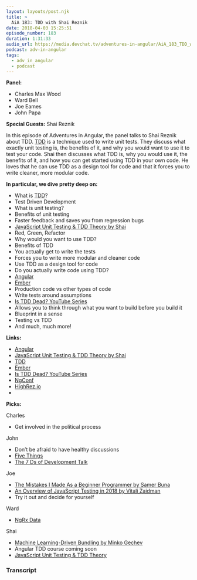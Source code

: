 ```yaml
---
layout: layouts/post.njk
title: >
  AiA 183: TDD with Shai Reznik
date: 2018-04-03 15:25:51
episode_number: 183
duration: 1:31:33
audio_url: https://media.devchat.tv/adventures-in-angular/AiA_183_TDD_with_Shai_Reznik.mp3
podcast: adv-in-angular
tags:
  - adv_in_angular
  - podcast
---
```


**Panel:**

- Charles Max Wood
- Ward Bell
- Joe Eames
- John Papa

**Special Guests:** Shai Reznik

In this episode of Adventures in Angular, the panel talks to Shai Reznik about TDD. [TDD](https://technologyconversations.com/2013/12/20/test-driven-development-tdd-example-walkthrough/) is a technique used to write unit tests. They discuss what exactly unit testing is, the benefits of it, and why you would want to use it to test your code. Shai then discusses what TDD is, why you would use it, the benefits of it, and how you can get started using TDD in your own code. He loves that he can use TDD as a design tool for code and that it forces you to write cleaner, more modular code.

**In particular, we dive pretty deep on:**

- What is [TDD](https://technologyconversations.com/2013/12/20/test-driven-development-tdd-example-walkthrough/)?
- Test Driven Development
- What is unit testing?
- Benefits of unit testing
- Faster feedback and saves you from regression bugs
- [JavaScript Unit Testing & TDD Theory by Shai](https://www.youtube.com/watch?v=hjFSJ8-w9E0)
- Red, Green, Refactor
- Why would you want to use TDD?
- Benefits of TDD
- You actually get to write the tests
- Forces you to write more modular and cleaner code
- Use TDD as a design tool for code
- Do you actually write code using TDD?
- [Angular](https://angular.io/)
- [Ember](https://www.emberjs.com/)
- Production code vs other types of code
- Write tests around assumptions
- [Is TDD Dead? YouTube Series](https://www.youtube.com/watch?v=z9quxZsLcfo)
- Allows you to think through what you want to build before you build it
- Blueprint in a sense
- Testing vs TDD
- And much, much more!

**Links:&nbsp;**

- [Angular](https://angular.io/)
- [JavaScript Unit Testing & TDD Theory by Shai](https://www.youtube.com/watch?v=hjFSJ8-w9E0)
- [TDD](https://technologyconversations.com/2013/12/20/test-driven-development-tdd-example-walkthrough/)
- [Ember](https://www.emberjs.com/)
- [Is TDD Dead? YouTube Series](https://www.youtube.com/watch?v=z9quxZsLcfo)
- [NgConf](https://www.ng-conf.org/)
- [HighRez.io](https://www.hirez.io/)
-

**Picks:**

Charles

- Get involved in the political process

John

- Don’t be afraid to have healthy discussions
- [Five Things](https://channel9.msdn.com/Shows/5-Things)
- [The 7 Ds of Development Talk](http://slides.com/johnpapa/7ds#/)

Joe

- [The Mistakes I Made As a Beginner Programmer by Samer Buna](https://medium.com/@samerbuna/the-mistakes-i-made-as-a-beginner-programmer-ac8b3e54c312)
- [An Overview of JavaScript Testing in 2018 by Vitali Zaidman](https://medium.com/welldone-software/an-overview-of-javascript-testing-in-2018-f68950900bc3)
- Try it out and decide for yourself

Ward

- [NgRx Data](https://github.com/johnpapa/angular-ngrx-data)

Shai

- [Machine Learning-Driven Bundling by Minko Gechev](http://blog.mgechev.com/2018/03/18/machine-learning-data-driven-bundling-webpack-javascript-markov-chain-angular-react/)
- Angular TDD course coming soon
- [JavaScript Unit Testing & TDD Theory](https://www.youtube.com/watch?v=hjFSJ8-w9E0)

### Transcript

